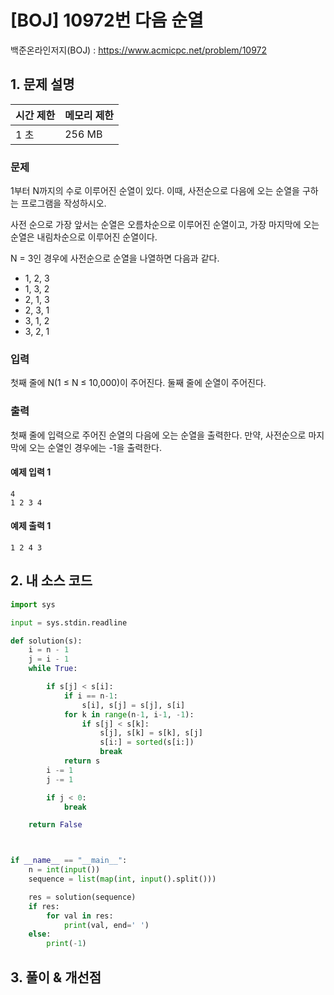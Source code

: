 # [BOJ] 10972번 다음 순열

백준온라인저지(BOJ) :  https://www.acmicpc.net/problem/10972


## 1. 문제 설명

| 시간 제한 | 메모리 제한 | 
| :-------- | :---------- |
| 1 초      | 256 MB      | 

### 문제

1부터 N까지의 수로 이루어진 순열이 있다. 이때, 사전순으로 다음에 오는 순열을 구하는 프로그램을 작성하시오.

사전 순으로 가장 앞서는 순열은 오름차순으로 이루어진 순열이고, 가장 마지막에 오는 순열은 내림차순으로 이루어진 순열이다.

N = 3인 경우에 사전순으로 순열을 나열하면 다음과 같다.

- 1, 2, 3
- 1, 3, 2
- 2, 1, 3
- 2, 3, 1
- 3, 1, 2
- 3, 2, 1


### 입력

첫째 줄에 N(1 ≤ N ≤ 10,000)이 주어진다. 둘째 줄에 순열이 주어진다.

### 출력

첫째 줄에 입력으로 주어진 순열의 다음에 오는 순열을 출력한다. 만약, 사전순으로 마지막에 오는 순열인 경우에는 -1을 출력한다.

#### 예제 입력 1

```
4
1 2 3 4
```

#### 예제 출력 1

```
1 2 4 3
```


## 2. 내 소스 코드

```python
import sys

input = sys.stdin.readline

def solution(s):
    i = n - 1
    j = i - 1
    while True:

        if s[j] < s[i]:
            if i == n-1:
                s[i], s[j] = s[j], s[i]
            for k in range(n-1, i-1, -1):
                if s[j] < s[k]:
                    s[j], s[k] = s[k], s[j]
                    s[i:] = sorted(s[i:])
                    break
            return s
        i -= 1
        j -= 1

        if j < 0:
            break

    return False



if __name__ == "__main__":
    n = int(input())
    sequence = list(map(int, input().split()))

    res = solution(sequence)
    if res:
        for val in res:
            print(val, end=' ')
    else:
        print(-1)
```



## 3. 풀이 & 개선점

```python

```